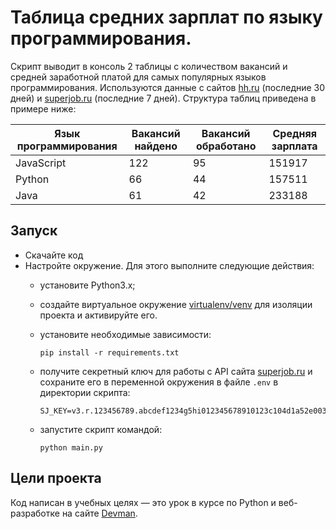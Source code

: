 # Таблица средних зарплат по языку программирования.
Скрипт выводит в консоль 2 таблицы с количеством вакансий и средней заработной платой для самых популярных языков программирования.
Используются данные с сайтов [hh.ru](https://hh.ru/) (последние 30 дней) и [superjob.ru](https://superjob.ru/) (последние 7 дней). Структура таблиц приведена в примере ниже:

| Язык программирования | Вакансий найдено | Вакансий обработано | Средняя зарплата |
|-----------------------|------------------|---------------------|------------------|
| JavaScript            | 122              | 95                  | 151917           |
| Python                | 66               | 44                  | 157511           |
| Java                  | 61               | 42                  | 233188           |

## Запуск

- Скачайте код
- Настройте окружение. Для этого выполните следующие действия:
  - установите Python3.x;
  - создайте виртуальное окружение [virtualenv/venv](https://docs.python.org/3/library/venv.html) для изоляции проекта и активируйте его.
  - установите необходимые зависимости:

    ```
    pip install -r requirements.txt
    ```
  - получите секретный ключ для работы с API сайта [superjob.ru](https://api.superjob.ru/) и сохраните его в переменной окружения
  в файле ```.env``` в директории скрипта:

    ```
    SJ_KEY=v3.r.123456789.abcdef1234g5hi012345678910123c104d1a52e003.c7dbe23ad10f3eb1234a3b88a372f7fed7e7f48
    ```
  - запустите скрипт командой:

    ```
    python main.py
    ```

## Цели проекта
Код написан в учебных целях — это урок в курсе по Python и веб-разработке на сайте [Devman](https://dvmn.org).
